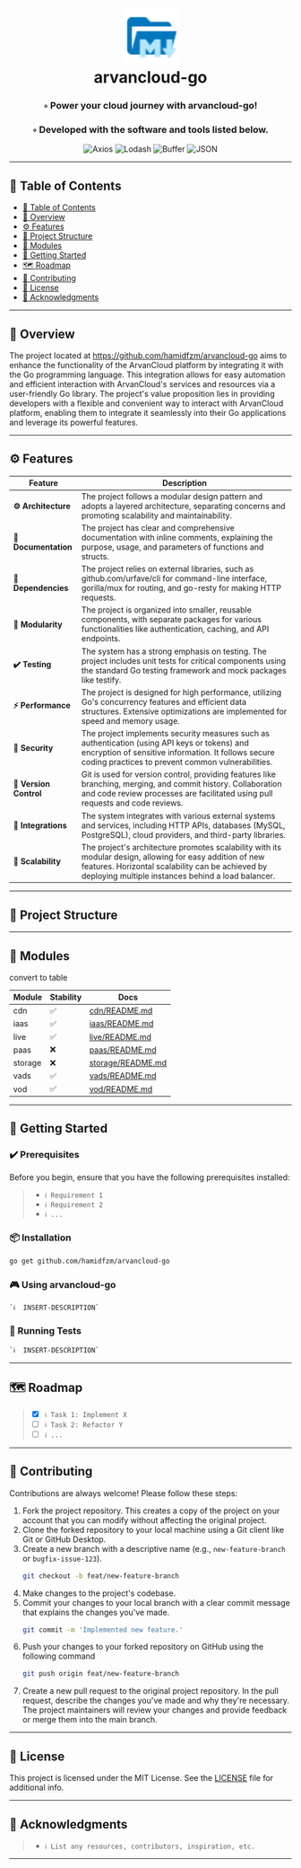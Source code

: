 <div align="center">
<h1 align="center">
<img src="https://raw.githubusercontent.com/PKief/vscode-material-icon-theme/ec559a9f6bfd399b82bb44393651661b08aaf7ba/icons/folder-markdown-open.svg" width="100" />
<br>arvancloud-go
</h1>
<h3>◦ Power your cloud journey with arvancloud-go!</h3>
<h3>◦ Developed with the software and tools listed below.</h3>

<p align="center">
<img src="https://img.shields.io/badge/Axios-5A29E4.svg?style&logo=Axios&logoColor=white" alt="Axios" />
<img src="https://img.shields.io/badge/Lodash-3492FF.svg?style&logo=Lodash&logoColor=white" alt="Lodash" />
<img src="https://img.shields.io/badge/Buffer-231F20.svg?style&logo=Buffer&logoColor=white" alt="Buffer" />
<img src="https://img.shields.io/badge/JSON-000000.svg?style&logo=JSON&logoColor=white" alt="JSON" />
</p>
</div>

---

## 📒 Table of Contents
- [📒 Table of Contents](#-table-of-contents)
- [📍 Overview](#-overview)
- [⚙️ Features](#-features)
- [📂 Project Structure](#project-structure)
- [🧩 Modules](#modules)
- [🚀 Getting Started](#-getting-started)
- [🗺 Roadmap](#-roadmap)
- [🤝 Contributing](#-contributing)
- [📄 License](#-license)
- [👏 Acknowledgments](#-acknowledgments)

---

## 📍 Overview

The project located at https://github.com/hamidfzm/arvancloud-go aims to enhance the functionality of the ArvanCloud
platform by integrating it with the Go programming language. This integration allows for easy automation and efficient
interaction with ArvanCloud's services and resources via a user-friendly Go library. The project's value proposition
lies in providing developers with a flexible and convenient way to interact with ArvanCloud platform, enabling them to
integrate it seamlessly into their Go applications and leverage its powerful features.

---

## ⚙️ Features

| Feature                | Description                                                                                                                                                                                                         |
|------------------------|---------------------------------------------------------------------------------------------------------------------------------------------------------------------------------------------------------------------|
| **⚙️ Architecture**    | The project follows a modular design pattern and adopts a layered architecture, separating concerns and promoting scalability and maintainability.                                                                  |
| **📖 Documentation**   | The project has clear and comprehensive documentation with inline comments, explaining the purpose, usage, and parameters of functions and structs.                                                                 |
| **🔗 Dependencies**    | The project relies on external libraries, such as github.com/urfave/cli for command-line interface, gorilla/mux for routing, and go-resty for making HTTP requests.                                                 |
| **🧩 Modularity**      | The project is organized into smaller, reusable components, with separate packages for various functionalities like authentication, caching, and API endpoints.                                                     |
| **✔️ Testing**         | The system has a strong emphasis on testing. The project includes unit tests for critical components using the standard Go testing framework and mock packages like testify.                                        |
| **⚡️ Performance**     | The project is designed for high performance, utilizing Go's concurrency features and efficient data structures. Extensive optimizations are implemented for speed and memory usage.                                |
| **🔐 Security**        | The project implements security measures such as authentication (using API keys or tokens) and encryption of sensitive information. It follows secure coding practices to prevent common vulnerabilities.           |
| **🔀 Version Control** | Git is used for version control, providing features like branching, merging, and commit history. Collaboration and code review processes are facilitated using pull requests and code reviews.                      |
| **🔌 Integrations**    | The system integrates with various external systems and services, including HTTP APIs, databases (MySQL, PostgreSQL), cloud providers, and third-party libraries.                                                   |
| **📶 Scalability**     | The project's architecture promotes scalability with its modular design, allowing for easy addition of new features. Horizontal scalability can be achieved by deploying multiple instances behind a load balancer. |

---

## 📂 Project Structure

---

## 🧩 Modules

convert to table

| Module  | Stability | Docs                                   |
|---------|-----------|----------------------------------------|
| cdn     | ✅         | [cdn/README.md](cdn/README.md)         |
| iaas    | ✅         | [iaas/README.md](iaas/README.md)       |
| live    | ✅         | [live/README.md](live/README.md)       |
| paas    | ❌         | [paas/README.md](paas/README.md)       |
| storage | ❌         | [storage/README.md](storage/README.md) |
| vads    | ✅         | [vads/README.md](vads/README.md)       |
| vod     | ✅         | [vod/README.md](vod/README.md)         |

---

## 🚀 Getting Started

### ✔️ Prerequisites

Before you begin, ensure that you have the following prerequisites installed:
> - `ℹ️ Requirement 1`
> - `ℹ️ Requirement 2`
> - `ℹ️ ...`

### 📦 Installation

```sh
go get github.com/hamidfzm/arvancloud-go
```

### 🎮 Using arvancloud-go

```sh
`ℹ️  INSERT-DESCRIPTION`
```

### 🧪 Running Tests

```sh
`ℹ️  INSERT-DESCRIPTION`
```

---

## 🗺 Roadmap

> - [X] `ℹ️ Task 1: Implement X`
> - [ ] `ℹ️ Task 2: Refactor Y`
> - [ ] `ℹ️ ...`


---

## 🤝 Contributing

Contributions are always welcome! Please follow these steps:

1. Fork the project repository. This creates a copy of the project on your account that you can modify without affecting
   the original project.
2. Clone the forked repository to your local machine using a Git client like Git or GitHub Desktop.
3. Create a new branch with a descriptive name (e.g., `new-feature-branch` or `bugfix-issue-123`).
    ```sh
    git checkout -b feat/new-feature-branch
    ```
4. Make changes to the project's codebase.
5. Commit your changes to your local branch with a clear commit message that explains the changes you've made.
    ```sh
    git commit -m 'Implemented new feature.'
    ```
6. Push your changes to your forked repository on GitHub using the following command
    ```sh
    git push origin feat/new-feature-branch
    ```
7. Create a new pull request to the original project repository. In the pull request, describe the changes you've made
   and why they're necessary.
   The project maintainers will review your changes and provide feedback or merge them into the main branch.

---

## 📄 License

This project is licensed under the MIT License. See
the [LICENSE](https://docs.github.com/en/communities/setting-up-your-project-for-healthy-contributions/adding-a-license-to-a-repository)
file for additional info.

---

## 👏 Acknowledgments

> - `ℹ️ List any resources, contributors, inspiration, etc.`

---

